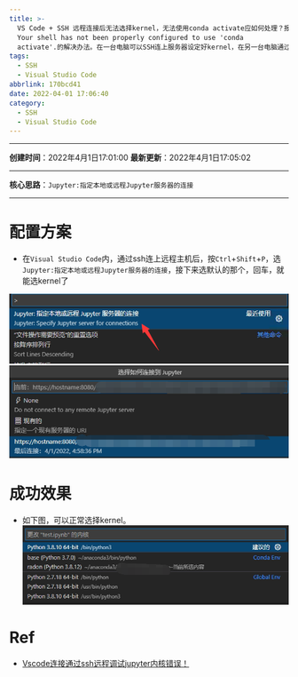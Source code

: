```yaml
---
title: >-
  VS Code + SSH 远程连接后无法选择kernel，无法使用conda activate应如何处理？报错CommandNotFoundError:
  Your shell has not been properly configured to use 'conda
  activate'.的解决办法。在一台电脑可以SSH连上服务器设定好kernel，在另一台电脑通过SSH连上服务器无法使用、选择kernel
tags:
  - SSH
  - Visual Studio Code
abbrlink: 170bcd41
date: 2022-04-01 17:06:40
category:
  - SSH
  - Visual Studio Code
---
```


---

**创建时间**：2022年4月1日17:01:00
**最新更新**：2022年4月1日17:05:02

---

**核心思路**：`Jupyter:指定本地或远程Jupyter服务器的连接`

---

# 配置方案

* 在`Visual Studio Code`内，通过ssh连上远程主机后，按`Ctrl`+`Shift`+`P`，选`Jupyter:指定本地或远程Jupyter服务器的连接`，接下来选默认的那个，回车，就能选kernel了

![image-20220401170731630](VS-Code-SSH-远程连接后无法选择kernel，无法使用conda-activate应如何处理？/image-20220401170731630.png)
![image-20220401170735765](VS-Code-SSH-远程连接后无法选择kernel，无法使用conda-activate应如何处理？/image-20220401170735765.png)

# 成功效果
* 如下图，可以正常选择kernel。
![image-20220401170747090](VS-Code-SSH-远程连接后无法选择kernel，无法使用conda-activate应如何处理？/image-20220401170747090.png)

# Ref
* [Vscode连接通过ssh远程调试jupyter内核错误！](https://blog.csdn.net/sinat_33909696/article/details/117405827)
